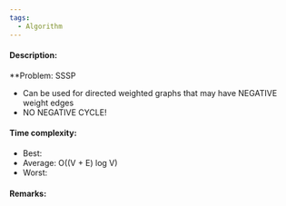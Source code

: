 ```yaml
---
tags:
  - Algorithm
---
```

#### Description:
**Problem: SSSP
- Can be used for directed weighted graphs that may have NEGATIVE weight edges
- NO NEGATIVE CYCLE!
#### Time complexity:
- Best: 
- Average: O((V + E) log V)
- Worst: 

#### Remarks:
